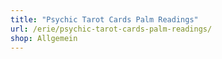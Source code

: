 ```yaml
---
title: "Psychic Tarot Cards Palm Readings"
url: /erie/psychic-tarot-cards-palm-readings/
shop: Allgemein
---
```

